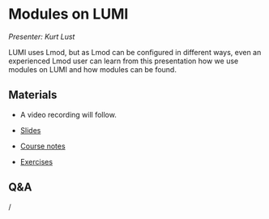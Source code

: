 # Modules on LUMI

*Presenter: Kurt Lust*

LUMI uses Lmod, but as Lmod can be configured in different ways, even an experienced
Lmod user can learn from this presentation how we use modules on LUMI and how
modules can be found.


## Materials

<!--
Materials will be made available after the lecture
-->

<!--
<video src="https://462000265.lumidata.eu/2day-20251020/recordings/104-Modules.mp4" controls="controls"></video>
-->

-   A video recording will follow.

-   [Slides](https://462000265.lumidata.eu/2day-20251020/files/LUMI-2day-20251020-104-Modules.pdf)

-   [Course notes](104-Modules.md)

-   [Exercises](E104-Modules.md)

<!--
Archived materials on LUMI:

-   Slides: `/appl/local/training/2day-20251020/files/LUMI-2day-20251020-104-Modules.pdf`

-   Recording: `/appl/local/training/2day-20251020/recordings/104-Modules.mp4`
-->


## Q&A

/
